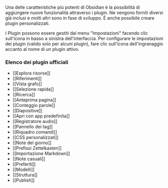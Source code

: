 Una delle caratteristiche più potenti di Obsidian è la possibilità di aggiungere nuove funzionalità attraverso i plugin. Ne vengono forniti diversi già inclusi e molti altri sono in fase di sviluppo. È anche possibile creare plugin personalizzati.

I Plugin possono essere gestiti dal menu "Impostazioni" facendo clic sull'icona in basso a sinistra dell'interfaccia. Per configurare le impostazioni dei plugin (valido solo per alcuni plugin), fare clic sull'icona dell'ingranaggio accanto al nome di un plugin attivo.

### Elenco dei plugin ufficiali

- [[Esplora risorse]]
- [[Riferimenti]]
- [[Vista grafo]]
- [[Selezione rapida]]
- [[Ricerca]]
- [[Anteprima pagina]]
- [[Conteggio parole]]
- [[Diapositive]]
- [[Apri con app predefinita]]
- [[Registratore audio]]
- [[Pannello dei tag]]
- [[Riquadro comandi]]
- [[CSS personalizzati]]
- [[Note del giorno]]
- [[Prefissi Zettelkasten]]
- [[Importazione Markdown]]
- [[Note casuali]]
- [[Preferiti]]
- [[Modelli]]
- [[Struttura]]
- [[Publish]]